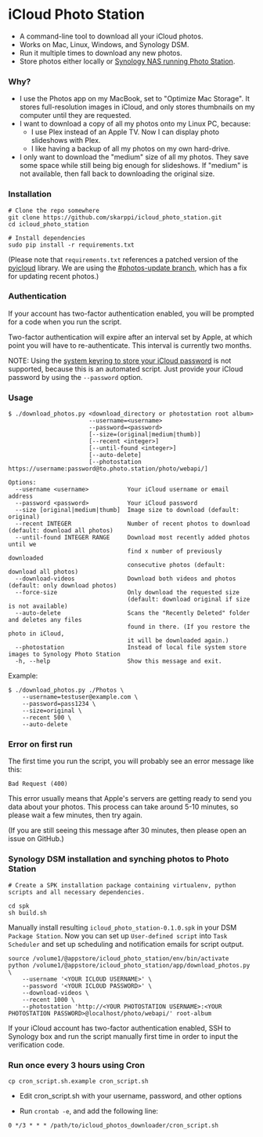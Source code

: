 # iCloud Photo Station

* A command-line tool to download all your iCloud photos.
* Works on Mac, Linux, Windows, and Synology DSM.
* Run it multiple times to download any new photos.
* Store photos either locally or [Synology NAS running Photo Station](https://www.synology.com/en-global/dsm/6.1/packages/PhotoStation).

### Why?

* I use the Photos app on my MacBook, set to "Optimize Mac Storage". It stores full-resolution images in iCloud, and only stores thumbnails on my computer until they are requested.
* I want to download a copy of all my photos onto my Linux PC, because:
  * I use Plex instead of an Apple TV. Now I can display photo slideshows with Plex.
  * I like having a backup of all my photos on my own hard-drive.
* I only want to download the "medium" size of all my photos. They save some space while still being big enough for slideshows. If "medium" is not available, then fall back to downloading the original size.


### Installation

    # Clone the repo somewhere
    git clone https://github.com/skarppi/icloud_photo_station.git
    cd icloud_photo_station

    # Install dependencies
    sudo pip install -r requirements.txt

(Please note that `requirements.txt` references a patched version of the
[pyicloud](https://github.com/picklepete/pyicloud) library. We are using the [#photos-update branch](https://github.com/picklepete/pyicloud/pull/100),
which has a fix for updating recent photos.)

### Authentication

If your account has two-factor authentication enabled,
you will be prompted for a code when you run the script.

Two-factor authentication will expire after an interval set by Apple,
at which point you will have to re-authenticate.
This interval is currently two months.

NOTE: Using the [system keyring to store your iCloud password](https://github.com/picklepete/pyicloud#authentication) is not supported, because this is an automated script. Just provide your iCloud password by using the `--password` option.


### Usage

    $ ./download_photos.py <download_directory or photostation root album>
                           --username=<username>
                           --password=<password>
                           [--size=(original|medium|thumb)]
                           [--recent <integer>]
                           [--until-found <integer>]
                           [--auto-delete]
                           [--photostation https://username:password@to.photo.station/photo/webapi/]

    Options:
      --username <username>           Your iCloud username or email address
      --password <password>           Your iCloud password
      --size [original|medium|thumb]  Image size to download (default: original)
      --recent INTEGER                Number of recent photos to download (default: download all photos)
      --until-found INTEGER RANGE     Download most recently added photos until we
                                      find x number of previously downloaded
                                      consecutive photos (default: download all photos)
      --download-videos               Download both videos and photos (default: only download photos)
      --force-size                    Only download the requested size
                                      (default: download original if size is not available)
      --auto-delete                   Scans the "Recently Deleted" folder and deletes any files
                                      found in there. (If you restore the photo in iCloud,
                                      it will be downloaded again.)
      --photostation                  Instead of local file system store images to Synology Photo Station
      -h, --help                      Show this message and exit.


Example:

    $ ./download_photos.py ./Photos \
        --username=testuser@example.com \
        --password=pass1234 \
        --size=original \
        --recent 500 \
        --auto-delete


### Error on first run

The first time you run the script, you will probably see an error message like this:

```
Bad Request (400)
```

This error usually means that Apple's servers are getting ready to send you data about your photos.
This process can take around 5-10 minutes, so please wait a few minutes, then try again.

(If you are still seeing this message after 30 minutes, then please open an issue on GitHub.)

### Synology DSM installation and synching photos to Photo Station

    # Create a SPK installation package containing virtualenv, python scripts and all necessary dependencies.

    cd spk
    sh build.sh

Manually install resulting `icloud_photo_station-0.1.0.spk` in your DSM `Package Station`. Now you can set up `User-defined script` into `Task Scheduler` and set up scheduling and notification emails for script output.

    source /volume1/@appstore/icloud_photo_station/env/bin/activate
    python /volume1/@appstore/icloud_photo_station/app/download_photos.py \
        --username '<YOUR ICLOUD USERNAME>' \
        --password '<YOUR ICLOUD PASSWORD>' \
        --download-videos \
        --recent 1000 \
        --photostation 'http://<YOUR PHOTOSTATION USERNAME>:<YOUR PHOTOSTATION PASSWORD>@localhost/photo/webapi/' root-album

If your iCloud account has two-factor authentication enabled, SSH to Synology box and run the script manually first time in order to input the verification code.

### Run once every 3 hours using Cron

    cp cron_script.sh.example cron_script.sh

* Edit cron_script.sh with your username, password, and other options

* Run `crontab -e`, and add the following line:

```
0 */3 * * * /path/to/icloud_photos_downloader/cron_script.sh
```
